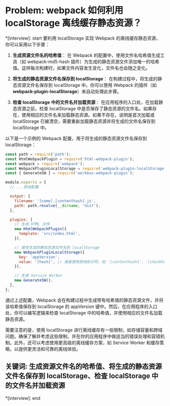 # Problem: webpack 如何利用 localStorage 离线缓存静态资源？

*[interview]: start
要利用 localStorage 实现 Webpack 的离线缓存静态资源，你可以采用以下步骤：

1. **生成资源文件名的哈希值**： 在 Webpack 的配置中，使用文件名哈希值生成工具（如 webpack-md5-hash 插件）为生成的静态资源文件添加唯一的哈希值。这样每次构建时，如果文件内容发生变化，文件名也会随之变化。

2. **将生成的静态资源文件名保存到 localStorage**： 在构建过程中，将生成的静态资源文件名保存到 localStorage 中。你可以使用 Webpack 的插件（如 **webpack-plugin-localStorage**）来自动处理此步骤。

3. **检查 localStorage 中的文件名并加载资源**： 在应用程序的入口处，在加载静态资源之前，检查 localStorage 中是否保存了静态资源的文件名。如果存在，使用相应的文件名来加载静态资源。如果不存在，说明是首次加载或 localStorage 已被清空，需要重新加载静态资源并将生成的文件名保存到 localStorage 中。

以下是一个示例的 Webpack 配置，用于将生成的静态资源文件名保存到 localStorage：
```js
const path = require('path');
const HtmlWebpackPlugin = require('html-webpack-plugin');
const webpack = require('webpack');
const WebpackPluginLocalStorage = require('webpack-plugin-localStorage');
const { GenerateSW } = require('workbox-webpack-plugin');

module.exports = {
  // ...其他配置

  output: {
    filename: '[name].[contenthash].js',
    path: path.resolve(__dirname, 'dist'),
  },

  plugins: [
    // 生成 HTML 文件
    new HtmlWebpackPlugin({
      template: 'src/index.html',
    }),

    // 保存生成的静态资源文件名到 localStorage
    new WebpackPluginLocalStorage({
      key: 'appVersion',
      value: '[hash]', // 或者使用其他标识符，如 '[contenthash]'、'[chunkhash]'
    }),

    // 生成 Service Worker
    new GenerateSW(),
  ],
};
```
通过上述配置，Webpack 会在构建过程中生成带有哈希值的静态资源文件，并将该哈希值保存到 localStorage 的 appVersion 键中。然后，在应用程序的入口处，你可以编写逻辑来检查 localStorage 中的哈希值，并使用相应的文件名加载静态资源。

需要注意的是，使用 localStorage 进行离线缓存有一些限制，如存储容量和跨域问题。确保了解并考虑这些限制，并在你的应用程序中做适当的错误处理和容错机制。此外，还可以考虑使用更高级的离线缓存方案，如 Service Worker 和缓存策略，以提供更灵活和可靠的离线体验。

## 关键词: 生成资源文件名的哈希值、将生成的静态资源文件名保存到 localStorage、检查 localStorage 中的文件名并加载资源
*[interview]: end

